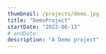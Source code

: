 ```yaml
---
thumbnail: /projects/demo.jpg
title: "DemoProject"
startDate: "2022-06-13"
# endDate:
description: "A Demo project"
---
```


